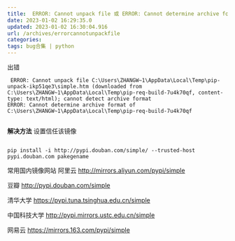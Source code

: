 ```yaml
---
title:  ERROR: Cannot unpack file 或 ERROR: Cannot determine archive format of
date: 2023-01-02 16:29:35.0
updated: 2023-01-02 16:30:04.916
url: /archives/errorcannotunpackfile
categories: 
tags: bug合集 | python
---
```


出错
```
 ERROR: Cannot unpack file C:\Users\ZHANGW~1\AppData\Local\Temp\pip-unpack-ikp51qe3\simple.htm (downloaded from C:\Users\ZHANGW~1\AppData\Local\Temp\pip-req-build-7u4k70qf, content-type: text/html); cannot detect archive format
ERROR: Cannot determine archive format of C:\Users\ZHANGW~1\AppData\Local\Temp\pip-req-build-7u4k70qf


```

**解决方法**
设置信任该镜像
```

pip install -i http://pypi.douban.com/simple/ --trusted-host pypi.douban.com pakegename
```

常用国内镜像网站
阿里云 http://mirrors.aliyun.com/pypi/simple

豆瓣 http://pypi.douban.com/simple

清华大学 https://pypi.tuna.tsinghua.edu.cn/simple

中国科技大学 http://pypi.mirrors.ustc.edu.cn/simple

网易云 https://mirrors.163.com/pypi/simple


